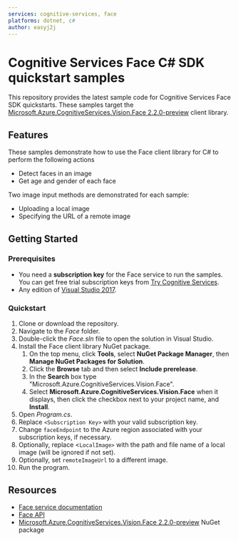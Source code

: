 ```yaml
---
services: cognitive-services, face
platforms: dotnet, c#
author: easyj2j
---
```


# Cognitive Services Face C# SDK quickstart samples

This repository provides the latest sample code for Cognitive Services Face SDK quickstarts. These samples target the [Microsoft.Azure.CognitiveServices.Vision.Face 2.2.0-preview](https://www.nuget.org/packages/Microsoft.Azure.CognitiveServices.Vision.Face/2.2.0-preview) client library.

## Features

These samples demonstrate how to use the Face client library for C# to perform the following actions

* Detect faces in an image
* Get age and gender of each face

 Two image input methods are demonstrated for each sample:

* Uploading a local image
* Specifying the URL of a remote image

## Getting Started

### Prerequisites

* You need a **subscription key** for the Face service to run the samples.  You can get free trial subscription keys from [Try Cognitive Services](https://azure.microsoft.com/try/cognitive-services/).
* Any edition of [Visual Studio 2017](https://www.visualstudio.com/downloads/).

### Quickstart

1. Clone or download the repository.
1. Navigate to the *Face* folder.
1. Double-click the *Face.sln* file to open the solution in Visual Studio.
1. Install the Face client library NuGet package.
   1. On the top menu, click **Tools**, select **NuGet Package Manager**, then **Manage NuGet Packages for Solution**.
   1. Click the **Browse** tab and then select **Include prerelease**.
   1. In the **Search** box type "Microsoft.Azure.CognitiveServices.Vision.Face".
   1. Select **Microsoft.Azure.CognitiveServices.Vision.Face** when it displays, then click the checkbox next to your project name, and **Install**.
1. Open *Program.cs*.
1. Replace `<Subscription Key>` with your valid subscription key.
1. Change `faceEndpoint` to the Azure region associated with your subscription keys, if necessary.
1. Optionally, replace <`LocalImage>` with the path and file name of a local image (will be ignored if not set).
1. Optionally, set `remoteImageUrl` to a different image.
1. Run the program.

## Resources

* [Face service documentation](https://docs.microsoft.com/azure/cognitive-services/face/)
* [Face API](https://docs.microsoft.com/azure/cognitive-services/face/apireference)
* [Microsoft.Azure.CognitiveServices.Vision.Face 2.2.0-preview](https://www.nuget.org/packages/Microsoft.Azure.CognitiveServices.Vision.Face/2.2.0-preview) NuGet package
